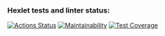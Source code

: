 ### Hexlet tests and linter status:
[![Actions Status](https://github.com/EgorovArtem34/frontend-project-11/workflows/hexlet-check/badge.svg)](https://github.com/EgorovArtem34/frontend-project-11/actions)
[![Maintainability](https://api.codeclimate.com/v1/badges/16be515c33a54715a995/maintainability)](https://codeclimate.com/github/EgorovArtem34/frontend-project-46/maintainability)
[![Test Coverage](https://api.codeclimate.com/v1/badges/16be515c33a54715a995/test_coverage)](https://codeclimate.com/github/EgorovArtem34/frontend-project-46/test_coverage)